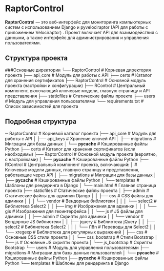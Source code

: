 # RaptorControl

**RaptorControl** — это веб-интерфейс для мониторинга компьютерных систем с использованием Django и pyvelociraptor (API для работы с приложением Velociraptor) .
Проект включает API для взаимодействия с данными, а также интерфейс для администрирования и управления пользователями.

## Структура проекта
###Основные директории
└── RaptorControl                  # Корневая директория проекта
    ├── api_core                   # Модуль для работы с API
    ├── certs                      # Каталог для хранения сертификатов
    ├── RaptorControl              # Основной модуль проекта (настройки и конфигурации)
    ├── RControl                   # Центральный компонент, включающий ключевые модели, главную страницу и API представления
    ├── staticfiles                # Статические файлы проекта
    ├── users                      # Модуль для управления пользователями
    └── requirements.txt           # Список зависимостей для проекта

## Подробная структура
─ RaptorControl  # Корневой каталог проекта
    ├── api_core  # Модуль для работы с API
    │   ├── api_keys  # Хранение ключей API
    │   ├── migrations  # Миграции для базы данных
    │   └── __pycache__  # Кэшированные файлы Python
    ├── certs  # Каталог для хранения сертификатов (если необходимы)
    ├── RaptorControl  # Основной модуль проекта (вероятно, с настройками)
    │   └── __pycache__  # Кэшированные файлы Python
    ├── RControl  # Центральный компонент проекта, включающий:
    │   # Ключевые модели данных, главную страницу и представления, работающие через API
    │   ├── migrations  # Миграции для базы данных
    │   ├── __pycache__  # Кэшированные файлы Python
    │   └── templates  # Шаблоны для рендеринга в Django
    │       └── main.html  # Главная страница проекта
    ├── staticfiles  # Статические файлы проекта
    │   ├── admin  # Статические файлы для админки Django
    │   │   ├── css  # CSS файлы для админки
    │   │   │   └── vendor  # Вендорные библиотеки
    │   │   │       └── select2  # Библиотека Select2
    │   │   ├── img  # Изображения для админки
    │   │   │   └── gis  # Изображения для геоинтерфейса
    │   │   └── js  # JS файлы для админки
    │   │       ├── admin  # Скрипты для админки
    │   │       └── vendor  # Вендорные JS библиотеки
    │   │           ├── jquery  # Библиотека jQuery
    │   │           ├── select2  # Библиотека Select2
    │   │           │   └── i18n  # Переводы для Select2
    │   │           └── xregexp  # Библиотека для регулярных выражений
    │   ├── css  # Основные CSS стили проекта
    │   │   └── css_bootstrap  # Стили Bootstrap
    │   └── js  # Основные JS скрипты проекта
    │       └── js_bootstrap  # Скрипты Bootstrap
    └── users  # Модуль для управления пользователями
        ├── migrations  # Миграции для базы данных пользователей
        │   └── __pycache__  # Кэшированные файлы Python
        ├── __pycache__  # Кэшированные файлы Python
        └── templates  # Шаблоны для рендеринга в Django

